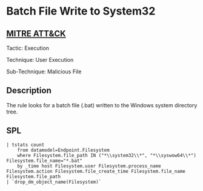 # Batch File Write to System32

## [MITRE ATT&CK](https://attack.mitre.org/techniques/T1204/002/)
Tactic: Execution

Technique: User Execution

Sub-Technique: Malicious File

## Description
The rule looks for a batch file (.bat) written to the Windows system directory tree.

## SPL
```spl
| tstats count 
    from datamodel=Endpoint.Filesystem 
    where Filesystem.file_path IN ("*\\system32\\*", "*\\syswow64\\*") Filesystem.file_name="*.bat" 
    by _time host Filesystem.user Filesystem.process_name Filesystem.action Filesystem.file_create_time Filesystem.file_name Filesystem.file_path 
| `drop_dm_object_name(Filesystem)`
```